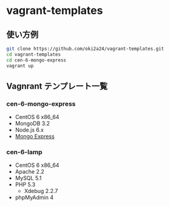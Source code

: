 # vagrant-templates
## 使い方例
```bash
git clone https://github.com/oki2a24/vagrant-templates.git
cd vagrant-templates
cd cen-6-mongo-express
vagrant up
```

## Vagnrant テンプレート一覧
### cen-6-mongo-express
- CentOS 6 x86_64
- MongoDB 3.2
- Node.js 6.x
- [Mongo Express](https://github.com/mongo-express/mongo-express)

### cen-6-lamp
- CentOS 6 x86_64
- Apache 2.2
- MySQL 5.1
- PHP 5.3
  - Xdebug 2.2.7
- phpMyAdmin 4
